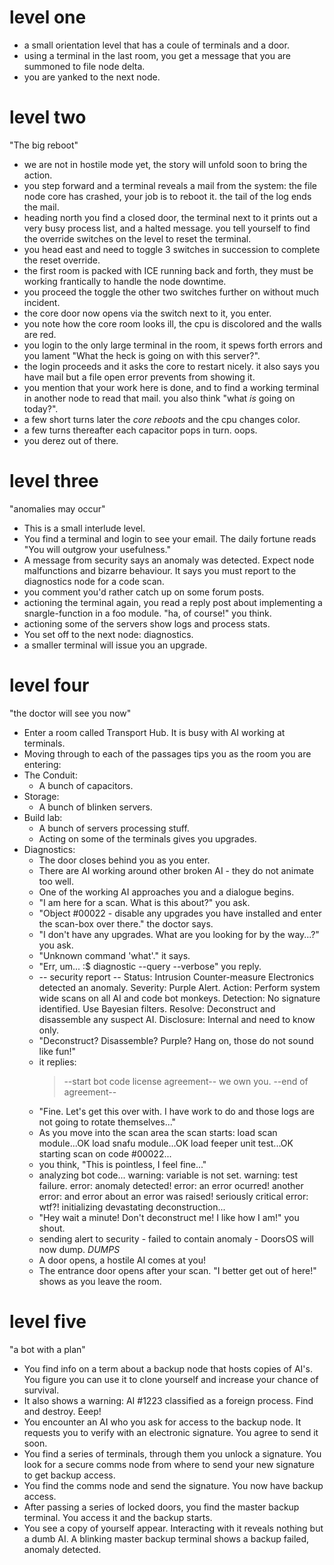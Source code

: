 # level one

* a small orientation level that has a coule of terminals and a door.
* using a terminal in the last room, you get a message that you are summoned to file node delta.
* you are yanked to the next node.

# level two

"The big reboot"

* we are not in hostile mode yet, the story will unfold soon to bring the action.
* you step forward and a terminal reveals a mail from the system: the file node core has crashed, your job is to reboot it. the tail of the log ends the mail.
* heading north you find a closed door, the terminal next to it prints out a very busy process list, and a halted message. you tell yourself to find the override switches on the level to reset the terminal.
* you head east and need to toggle 3 switches in succession to complete the reset override.
* the first room is packed with ICE running back and forth, they must be working frantically to handle the node downtime.
* you proceed the toggle the other two switches further on without much incident.
* the core door now opens via the switch next to it, you enter.
* you note how the core room looks ill, the cpu is discolored and the walls are red.
* you login to the only large terminal in the room, it spews forth errors and you lament "What the heck is going on with this server?".
* the login proceeds and it asks the core to restart nicely. it also says you have mail but a file open error prevents from showing it.
* you mention that your work here is done, and to find a working terminal in another node to read that mail. you also think "what *is* going on today?".
* a few short turns later the *core reboots* and the cpu changes color.
* a few turns thereafter each capacitor pops in turn. oops.
* you derez out of there.

# level three

"anomalies may occur"

* This is a small interlude level.
* You find a terminal and login to see your email. The daily fortune reads "You will outgrow your usefulness."
* A message from security says an anomaly was detected. Expect node malfunctions and bizarre behaviour. It says you must report to the diagnostics node for a code scan.
* you comment you'd rather catch up on some forum posts.
* actioning the terminal again, you read a reply post about implementing a snargle-function in a foo module. "ha, of course!" you think.
* actioning some of the servers show logs and process stats.
* You set off to the next node: diagnostics.
* a smaller terminal will issue you an upgrade.

# level four

"the doctor will see you now"

* Enter a room called Transport Hub. It is busy with AI working at terminals.
* Moving through to each of the passages tips you as the room you are entering:
* The Conduit:
    * A bunch of capacitors.
* Storage:
    * A bunch of blinken servers.
* Build lab:
    * A bunch of servers processing stuff.
    * Acting on some of the terminals gives you upgrades.
* Diagnostics:
    * The door closes behind you as you enter.
    * There are AI working around other broken AI - they do not animate too well.
    * One of the working AI approaches you and a dialogue begins.
    * "I am here for a scan. What is this about?" you ask.
    * "Object #00022 - disable any upgrades you have installed and enter the scan-box over there." the doctor says.
    * "I don't have any upgrades. What are you looking for by the way...?" you ask.
    * "Unknown command 'what'." it says.
    * "Err, um... :$ diagnostic --query --verbose" you reply.
    *   -- security report --
        Status: Intrusion Counter-measure Electronics detected an anomaly.
        Severity: Purple Alert.
        Action: Perform system wide scans on all AI and code bot monkeys.
        Detection: No signature identified. Use Bayesian filters.
        Resolve: Deconstruct and disassemble any suspect AI.
        Disclosure: Internal and need to know only.
    * "Deconstruct? Disassemble? Purple? Hang on, those do not sound like fun!"
    * it replies:
        > --start bot code license agreement--
        > we own you.
        > --end of agreement--
    * "Fine. Let's get this over with. I have work to do and those logs are not going to rotate themselves..."
    * As you move into the scan area the scan starts:
        load scan module...OK
        load snafu module...OK
        load feeper unit test...OK
        starting scan on code #00022...
    * you think, "This is pointless, I feel fine..."
    *   analyzing bot code...
        warning: variable is not set.
        warning: test failure.
        error: anomaly detected!
        error: an error ocurred!
        another error: and error about an error was raised!
        seriously critical error: wtf?!
        initializing devastating deconstruction...
    * "Hey wait a minute! Don't deconstruct me! I like how I am!" you shout.
    *   sending alert to security - failed to contain anomaly - DoorsOS will now dump.
        *DUMPS*
    * A door opens, a hostile AI comes at you!
    * The entrance door opens after your scan. "I better get out of here!" shows as you leave the room.


# level five

"a bot with a plan"

* You find info on a term about a backup node that hosts copies of AI's. You figure you can use it to clone yourself and increase your chance of survival.
* It also shows a warning: AI #1223 classified as a foreign process. Find and destroy. Eeep!
* You encounter an AI who you ask for access to the backup node. It requests you to verify with an electronic signature. You agree to send it soon.
* You find a series of terminals, through them you unlock a signature. You look for a secure comms node from where to send your new signature to get backup access.
* You find the comms node and send the signature. You now have backup access.
* After passing a series of locked doors, you find the master backup terminal. You access it and the backup starts.
* You see a copy of yourself appear. Interacting with it reveals nothing but a dumb AI. A blinking master backup terminal shows a backup failed, anomaly detected.
